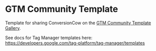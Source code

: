 # GTM Community Template

Template for sharing ConversionCow on the [GTM Community Template Gallery](https://tagmanager.google.com/gallery/#/?).

See docs for Tag Manager templates here: https://developers.google.com/tag-platform/tag-manager/templates
